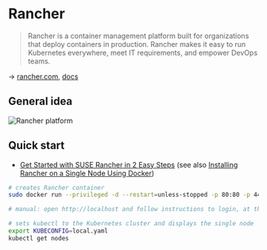 # Rancher

> Rancher is a container management platform built for organizations that deploy containers in production. Rancher makes it easy to run Kubernetes everywhere, meet IT requirements, and empower DevOps teams.

→ [rancher.com](https://rancher.com/), [docs](https://rancher.com/docs/rancher/v2.6/en/)

## General idea

![Rancher platform](https://rancher.com/docs/img/rancher/platform.png)

## Quick start

* [Get Started with SUSE Rancher in 2 Easy Steps](https://www.suse.com/products/suse-rancher/get-started/)
(see also [Installing Rancher on a Single Node Using Docker](https://rancher.com/docs/rancher/v2.6/en/installation/other-installation-methods/single-node-docker/))

```bash
# creates Rancher container
sudo docker run --privileged -d --restart=unless-stopped -p 80:80 -p 443:443 rancher/rancher

# manual: open http://localhost and follow instructions to login, at the end download the kubeconfig file

# sets kubectl to the Kubernetes cluster and displays the single node
export KUBECONFIG=local.yaml
kubectl get nodes
```
